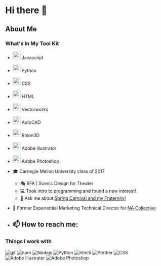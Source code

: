 # Hi there 👋

## About Me

### What's In My Tool Kit
- <img src="https://cdn.jsdelivr.net/npm/programming-languages-logos@0.0.3/src/javascript/javascript_24x24.png" height="24"> Javascript
- <img src="https://cdn.jsdelivr.net/npm/programming-languages-logos@0.0.3/src/python/python_24x24.png" height="24"> Python
- <img src="https://cdn.jsdelivr.net/npm/programming-languages-logos@0.0.3/src/css/css_24x24.png" height="24"> CSS
- <img src="https://cdn.jsdelivr.net/npm/programming-languages-logos@0.0.3/src/html/html_24x24.png" height="24"> HTML
- <img src="https://static.macupdate.com/products/9329/m/vectorworks-viewer-logo.png?v=1568294827" height="24"> Vectorworks
- <img src="https://icon-library.com/images/autocad-icon/autocad-icon-6.jpg" height="24"> AutoCAD
- <img src="https://cdn.shopify.com/s/files/1/0944/0000/files/appLogo_rhinoceros.png" height="24"> Rhion3D
- <img src="https://img.pngio.com/buy-adobe-education-contact-multiblue-and-receive-discounts-for-is-there-png-in-adobe-illustrator-600_600.png" height="24"> Adobe Illustrator
- <img src="https://cdn.iconscout.com/icon/free/png-256/photoshop-8-226474.png" height="24"> Adobe Photoshop
  

- 🎓 Carnegie Mellon University class of 2017
  - 🎭 BFA | Scenic Design for Theater
  - 💻 Took intro to programming and found a new interest!
  - 💬 Ask me about [Spring Carnival and my Fraternity!](https://www.springcarnival.org/)
- 💼 Former Experiential Marketing Technical Director for [NA Collective](https://www.na-collective.com/)



- 📫 How to reach me:
  - 
<h3>Things I work with</h3>
<p>
  <!-- <img alt="React" src="https://img.shields.io/badge/-React-45b8d8?style=flat-square&logo=react&logoColor=white" />
  <img alt="Docker" src="https://img.shields.io/badge/-Docker-46a2f1?style=flat-square&logo=docker&logoColor=white" />
-->
  <img alt="git" src="https://img.shields.io/badge/-Git-F05032?style=flat-square&logo=git&logoColor=white" />
  <img alt="npm" src="https://img.shields.io/badge/-NPM-CB3837?style=flat-square&logo=npm&logoColor=white" />
  <img alt="Nodejs" src="https://img.shields.io/badge/-Nodejs-43853d?style=flat-square&logo=Node.js&logoColor=white" />
  <img alt="Python" src="https://img.shields.io/badge/-Python-3776AB?style=flat-square&logo=Python&logoColor=white" />
  <img alt="html5" src="https://img.shields.io/badge/-HTML5-E34F26?style=flat-square&logo=html5&logoColor=white" />
  <img alt="Prettier" src="https://img.shields.io/badge/-Prettier-F7B93E?style=flat-square&logo=prettier&logoColor=white" />
  <img alt="CSS" src="https://img.shields.io/badge/-CSS3-1572B6?style=flat-square&logo=CSS3&logoColor=white" />
  <img alt="Adobe Illustrator" src="https://img.shields.io/badge/-Illustrator-FF9A00?style=flat-square&logo=adobe-illustrator&logoColor=white" />
  <img alt="Adobe Photoshop" src="https://img.shields.io/badge/-Photoshop-31A8FF?style=flat-square&logo=adobe-photoshop&logoColor=white" />
</p>
